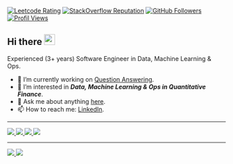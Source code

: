 [![Leetcode Rating](https://cp-logo.vercel.app/leetcode/dksifoua)](https://cp-logo.vercel.app/leetcode/dksifoua)
[![StackOverflow Reputation](https://img.shields.io/stackexchange/stackoverflow/r/8248523?color=orange&label=reputation&logo=stackoverflow)](https://stackoverflow.com/users/8248523/dimitri-sifoua)
[![GitHub Followers](https://img.shields.io/github/followers/dksifoua?color=green&logo=github)](https://github.com/dksifoua?tab=followers)
[![Profil Views](https://komarev.com/ghpvc/?username=dksifoua)](https://github.com/dksifoua)

## Hi there <img src="https://media.giphy.com/media/hvRJCLFzcasrR4ia7z/giphy.gif" width="25px">

Experienced (3+ years) Software Engineer in Data, Machine Learning & Ops.

- 🔭 I’m currently working on [Question Answering](https://github.com/dksifoua/Question-Answering).
- 🌱 I’m interested in ***Data, Machine Learning & Ops in Quantitative Finance***.
- 💬 Ask me about anything [here](https://github.com/dksifoua/dksifoua/issues).
- 📫 How to reach me: [LinkedIn](https://linkedin.com/in/dksifoua).

<hr />

<a href="https://www.credly.com/users/dksifoua/badges">
  <img src="https://images.credly.com/size/200x200/images/f88d800c-5261-45c6-9515-0458e31c3e16/ckad_from_cncfsite.png" />
  <img src="https://images.credly.com/size/200x200/images/0e284c3f-5164-4b21-8660-0d84737941bc/image.png" />
  <img src="https://images.credly.com/size/200x200/images/99289602-861e-4929-8277-773e63a2fa6f/image.png" />
  <img src="https://images.credly.com/size/200x200/images/00634f82-b07f-4bbd-a6bb-53de397fc3a6/image.png" />
</a>

<hr />

<a href="https://github.com/dksifoua">
  <img src="https://github-readme-stats.vercel.app/api?username=dksifoua&show_icons=true&count_private=true&custom_title=GitHub%20Stats" />
  <img src="https://github-readme-stats.vercel.app/api/top-langs/?username=dksifoua&layout=compact&langs_count=10&hide=Jupyter%20Notebook" />
</a>

